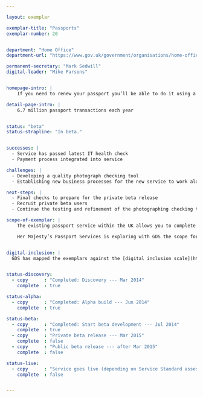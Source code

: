 ```yaml
---

layout: exemplar

exemplar-title: "Passports"
exemplar-number: 20


department: "Home Office"
department-url: "https://www.gov.uk/government/organisations/home-office"

permanent-secretary: "Mark Sedwill"
digital-leader: "Mike Parsons"


homepage-intro: |
    If you need to renew your passport you’ll be able to do it using a simple online service

detail-page-intro: |
    6.7 million passport transactions each year


status: "beta"
status-strapline: "In beta."


successes: |
  - Service has passed latest IT health check
  - Payment process integrated into service

challenges: |
  - Developing a quality photograph checking tool
  - Establishing new business processes for the new service to work alongside current arrangements 

next-steps: |
  - Final checks to prepare for the private beta release
  - Recruit private beta users
  - Continue the testing and refinement of the photographing checking tool

scope-of-exemplar: |
    The existing passport service within the UK allows you to complete an online application form to apply for, renew or update a passport. The user then prints a declaration form, signs and dates it and sends it for processing with any documents or photographs that are needed.

    Her Majesty’s Passport Services is exploring with GDS the scope for a fully digital passport service for UK adult renewals.


digital-inclusion: |
  GDS has mapped the exemplars against the [digital inclusion scale](https://www.gov.uk/government/publications/government-digital-inclusion-strategy/government-digital-inclusion-strategy#measuring-digital-exclusion) to help show where these services may be difficult for some people to use. [See the rating for Passports](https://www.gov.uk/government/publications/government-digital-inclusion-strategy/exemplar-services-and-identity-assurance-how-complex-they-are#passports).


status-discovery:
  - copy      : "Completed: Discovery --- Mar 2014"
    complete  : true

status-alpha:
  - copy      : "Completed: Alpha build --- Jun 2014"
    complete  : true

status-beta:
  - copy      : "Completed: Start beta development --- Jul 2014"
    complete  : true
  - copy      : "Private beta release --- Mar 2015"
    complete  : false
  - copy      : "Public beta release --- after Mar 2015"
    complete  : false

status-live:
  - copy      : "Service goes live (depending on Service Standard assessment) --- after March 2015"
    complete  : false


---
```



